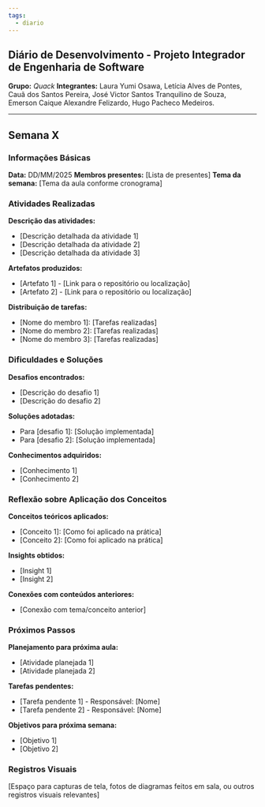 ```yaml
---
tags:
  - diario
---
```

## Diário de Desenvolvimento - Projeto Integrador de Engenharia de Software 

**Grupo:** _Quack_
**Integrantes:** Laura Yumi Osawa, Letícia Alves de Pontes, Cauã dos Santos Pereira, José Victor Santos Tranquilino de Souza, Emerson Caique Alexandre Felizardo, Hugo Pacheco Medeiros.

--- 
## Semana X 
### Informações Básicas 

**Data:** DD/MM/2025
**Membros presentes:** [Lista de presentes] 
**Tema da semana:** [Tema da aula conforme cronograma] 

### Atividades Realizadas 

**Descrição das atividades:** 

- [Descrição detalhada da atividade 1] 
- [Descrição detalhada da atividade 2] 
- [Descrição detalhada da atividade 3] 

**Artefatos produzidos:** 

- [Artefato 1] - [Link para o repositório ou localização] 
- [Artefato 2] - [Link para o repositório ou localização] 
 
**Distribuição de tarefas:** 

- [Nome do membro 1]: [Tarefas realizadas] 
- [Nome do membro 2]: [Tarefas realizadas] 
- [Nome do membro 3]: [Tarefas realizadas]
 
### Dificuldades e Soluções 

**Desafios encontrados:** 

- [Descrição do desafio 1] 
- [Descrição do desafio 2] 

**Soluções adotadas:** 

- Para [desafio 1]: [Solução implementada] 
- Para [desafio 2]: [Solução implementada] 

**Conhecimentos adquiridos:** 

- [Conhecimento 1] 
- [Conhecimento 2] 
### Reflexão sobre Aplicação dos Conceitos

**Conceitos teóricos aplicados:** 

- [Conceito 1]: [Como foi aplicado na prática] 
- [Conceito 2]: [Como foi aplicado na prática] 

**Insights obtidos:** 

- [Insight 1] 
- [Insight 2] 

**Conexões com conteúdos anteriores:** 

- [Conexão com tema/conceito anterior] 
### Próximos Passos 

**Planejamento para próxima aula:** 

- [Atividade planejada 1] 
- [Atividade planejada 2] 

**Tarefas pendentes:** 

- [Tarefa pendente 1] - Responsável: [Nome] 
- [Tarefa pendente 2] - Responsável: [Nome] 

**Objetivos para próxima semana:** 

- [Objetivo 1] 
- [Objetivo 2]

### Registros Visuais 

[Espaço para capturas de tela, fotos de diagramas feitos em sala, ou outros registros visuais relevantes]
